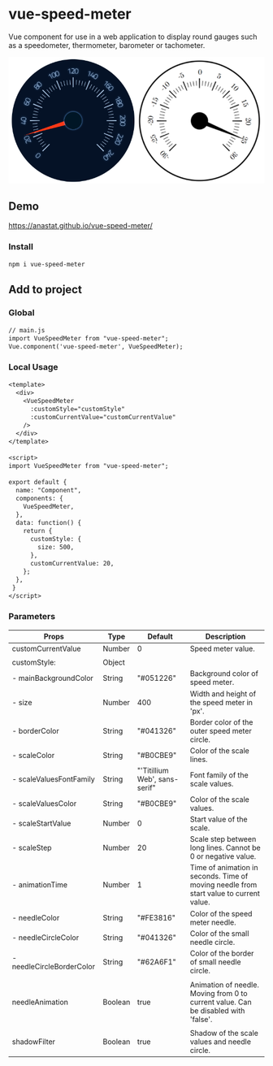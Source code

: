 # vue-speed-meter

Vue component for use in a web application to display round gauges such as a speedometer, thermometer, barometer or tachometer.

![default](/src/assets/example.png)

## Demo

https://anastat.github.io/vue-speed-meter/

### Install

```
npm i vue-speed-meter
```

## Add to project

### Global

```
// main.js
import VueSpeedMeter from "vue-speed-meter";
Vue.component('vue-speed-meter', VueSpeedMeter);
```

### Local Usage

```
<template>
  <div>
    <VueSpeedMeter
      :customStyle="customStyle"
      :customCurrentValue="customCurrentValue"
    />
  </div>
</template>

<script>
import VueSpeedMeter from "vue-speed-meter";

export default {
  name: "Component",
  components: {
    VueSpeedMeter,
  },
  data: function() {
    return {
      customStyle: {
        size: 500,
      },
      customCurrentValue: 20,
    };
  },
 }
</script>
```

### Parameters

| Props                     | Type    | Default                       | Description                                                                            |
| ------------------------- | ------- | ----------------------------- | -------------------------------------------------------------------------------------- |
| customCurrentValue        | Number  | 0                             | Speed meter value.                                                                     |
|                           |         |                               |                                                                                        |
| customStyle:              | Object  |                               |                                                                                        |
| - mainBackgroundColor     | String  | "#051226"                     | Background color of speed meter.                                                       |
| - size                    | Number  | 400                           | Width and height of the speed meter in 'px'.                                           |
| - borderColor             | String  | "#041326"                     | Border color of the outer speed meter circle.                                          |
| - scaleColor              | String  | "#B0CBE9"                     | Color of the scale lines.                                                              |
| - scaleValuesFontFamily   | String  | "'Titillium Web', sans-serif" | Font family of the scale values.                                                       |
| - scaleValuesColor        | String  | "#B0CBE9"                     | Color of the scale values.                                                             |
| - scaleStartValue         | Number  | 0                             | Start value of the scale.                                                              |
| - scaleStep               | Number  | 20                            | Scale step between long lines. Cannot be 0 or negative value.                          |
| - animationTime           | Number  | 1                             | Time of animation in seconds. Time of moving needle from start value to current value. |
| - needleColor             | String  | "#FE3816"                     | Color of the speed meter needle.                                                       |
| - needleCircleColor       | String  | "#041326"                     | Color of the small needle circle.                                                      |
| - needleCircleBorderColor | String  | "#62A6F1"                     | Color of the border of small needle circle.                                            |
|                           |         |                               |                                                                                        |
| needleAnimation           | Boolean | true                          | Animation of needle. Moving from 0 to current value. Can be disabled with 'false'.     |
|                           |         |                               |                                                                                        |
| shadowFilter              | Boolean | true                          | Shadow of the scale values and needle circle.                                          |
